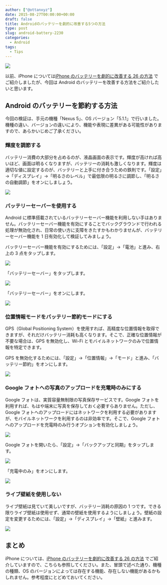 ```yaml
---
author: ["@ottanxyz"]
date: 2015-08-27T00:00:00+00:00
draft: false
title: Androidのバッテリーを劇的に改善する5つの方法
type: post
slug: android-battery-2230
categories:
  - Android
tags:
  - Tips
---
```


![](/uploads/2015/08/150826-55ddc2eea3d0f.jpg)

以前、iPhone については[iPhone のバッテリーを劇的に改善する 26 の方法](/posts/2015/04/iphone-battery-1139/)
でご紹介しましたが、今回は Android のバッテリーを改善する方法をご紹介したいと思います。

## Android のバッテリーを節約する方法

今回の検証は、手元の機種「Nexus 5」、OS バージョン「5.1.1」で行いました。機種の違い、バージョンの違いにより、機能や表現に差異がある可能性がありますので、あらかいじめご了承ください。

### 輝度を調節する

バッテリー消費の大部分を占めるのが、液晶画面の表示です。輝度が高ければ高いほど、画面は明るくなりますが、バッテリーの消耗も激しくなります。輝度は適切な値に設定するのが、バッテリーと上手に付き合うための鉄則です。「設定」→「ディスプレイ」→「明るさのレベル」で最低限の明るさに調節し、「明るさの自動調節」をオンにしましょう。

![](/uploads/2015/08/150826-55ddc2efdb3db.png)

### バッテリーセーバーを使用する

Android に標準搭載されているバッテリーセーバー機能を利用しない手はありません。バッテリーセーバー機能を有効にすることでバックグラウンドで行われる処理が無効化され、日常の使い方に支障をきたすかもわかりませんが、バッテリーセーバー機能を 1 日有効化して検証してみましょう。

バッテリーセーバー機能を有効にするためには、「設定」→「電池」と進み、右上の 3 点をタップします。

![](/uploads/2015/08/150826-55ddc2f183994.png)

「バッテリーセーバー」をタップします。

![](/uploads/2015/08/150826-55ddc2f34691b.png)

「バッテリーセーバー」をオンにします。

![](/uploads/2015/08/150826-55ddc2f545998.png)

### 位置情報モードをバッテリー節約モードにする

GPS（Global Positioning System）を使用すれば、高精度な位置情報を取得できますが、それだけバッテリー消耗も高くなります。そこで、正確な位置情報が不要な場合は、GPS を無効化し、Wi-Fi とモバイルネットワークのみで位置情報を特定できます。

GPS を無効化するためには、「設定」→「位置情報」→「モード」と進み、「バッテリー節約」をオンにします。

![](/uploads/2015/08/150826-55ddc2f6eecad.png)

### Google フォトへの写真のアップロードを充電時のみにする

Google フォトは、実質容量無制限の写真保存サービスです。Google フォトを利用すれば、もはや端末に写真を保存しておく必要すらありません。ただし、Google フォトへのアップロードにはネットワークを利用する必要がありますが、モバイルネットワークを利用するのは非効率です。そこで、Google フォトへのアップロードを充電時のみ行うオプションを有効化しましょう。

![](/uploads/2015/08/150826-55ddc2f8b4f02.png)

Google フォトを開いたら、「設定」→「バックアップと同期」をタップします。

![](/uploads/2015/08/150826-55ddc2fb0e738.png)

「充電中のみ」をオンにします。

![](/uploads/2015/08/150826-55ddc2fccba7d.png)

### ライブ壁紙を使用しない

ライブ壁紙は見ていて美しいですが、バッテリー消耗の原因の 1 つです。できる限りライブ壁紙は使用せず、通常の壁紙を使用するようにしましょう。壁紙の設定を変更するためには、「設定」→「ディスプレイ」→「壁紙」と進みます。

![](/uploads/2015/08/150826-55ddc301ac2cc.png)

## まとめ

iPhone については、[iPhone のバッテリーを劇的に改善する 26 の方法](/posts/2015/04/iphone-battery-1139/)
でご紹介していますので、こちらも参照してください。また、冒頭で述べた通り、機種の種類、OS のバージョンによっては存在する機能、存在しない機能があるかもしれません。参考程度にとどめておいてください。
